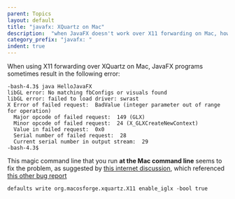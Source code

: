 ```yaml
---
parent: Topics
layout: default
title: "javafx: XQuartz on Mac"
description:  "when JavaFX doesn't work over X11 forwarding on Mac, how to fix it"
category_prefix: "javafx: "
indent: true
---
```


When using X11 forwarding over XQuartz on Mac, JavaFX programs sometimes result in the
following error:

```
-bash-4.3$ java HelloJavaFX 
libGL error: No matching fbConfigs or visuals found
libGL error: failed to load driver: swrast
X Error of failed request:  BadValue (integer parameter out of range for operation)
  Major opcode of failed request:  149 (GLX)
  Minor opcode of failed request:  24 (X_GLXCreateNewContext)
  Value in failed request:  0x0
  Serial number of failed request:  28
  Current serial number in output stream:  29
-bash-4.3$
```

This magic command line that you run <b>at the Mac command line</b> seems to fix the problem,
as suggested 
by [this internet discussion](https://github.com/ControlSystemStudio/cs-studio/issues/1828), which
referenced [this other bug report](https://bugs.freedesktop.org/show_bug.cgi?id=96260)

```
defaults write org.macosforge.xquartz.X11 enable_iglx -bool true
```

